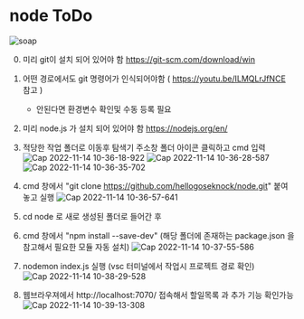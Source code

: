 # node ToDo
![soap](https://user-images.githubusercontent.com/61546237/201559095-38554040-2677-4218-b052-d69dd90efb16.jpg)

0. 미리 git이 설치 되어 있어야 함 https://git-scm.com/download/win
1. 어떤 경로에서도 git 명령어가 인식되어야함 ( https://youtu.be/ILMQLrJfNCE 참고 ) 
    -  안된다면 환경변수 확인및 수동 등록 필요
2. 미리 node.js 가 설치 되어 있어야 함 https://nodejs.org/en/
4. 적당한 작업 폴더로 이동후 탐색기 주소창 폴더 아이콘 클릭하고 cmd 입력
![Cap 2022-11-14 10-36-18-922](https://user-images.githubusercontent.com/61546237/201557835-ecf2a31e-fb7b-449d-a4b2-0e662d89663f.png)
![Cap 2022-11-14 10-36-28-587](https://user-images.githubusercontent.com/61546237/201557878-c597e147-4923-49fe-bad2-11b4439bf5ca.png)
![Cap 2022-11-14 10-36-35-702](https://user-images.githubusercontent.com/61546237/201557882-a0cd73e6-891c-4cc8-afa0-c9f08ea469fe.png)

5. cmd 창에서 "git clone https://github.com/hellogoseknock/node.git" 붙여놓고 실행
![Cap 2022-11-14 10-36-57-641](https://user-images.githubusercontent.com/61546237/201557909-c37fe7b2-ef66-48ac-ab91-147bc14a5014.png)

6. cd node 로 새로 생성된 폴더로 들어간 후
7. cmd 창에서 "npm install --save-dev" (해당 폴더에 존재하는 package.json 을 참고해서 필요한 모듈 자동 설치)
![Cap 2022-11-14 10-37-55-586](https://user-images.githubusercontent.com/61546237/201557932-1774abcc-9877-4ec3-878e-34016cc473c5.png)

8. nodemon index.js 실행 (vsc 터미널에서 작업시 프로젝트 경로 확인)
![Cap 2022-11-14 10-38-29-528](https://user-images.githubusercontent.com/61546237/201557944-1c2345c1-3ffa-48fc-9780-5f4c391afd38.png)

9. 웹브라우져에서 http://localhost:7070/ 접속해서 할일목록 과 추가 기능 확인가능  
![Cap 2022-11-14 10-39-13-308](https://user-images.githubusercontent.com/61546237/201557949-c21f62a3-a719-40c9-97e0-b8525a427e24.png)


